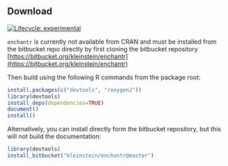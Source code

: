 Download
-------------------------------------------------------------------------------

[![Lifecycle: experimental](https://img.shields.io/badge/lifecycle-experimental-orange.svg)](https://lifecycle.r-lib.org/articles/stages.html#experimental)

`enchantr` is currently not available from CRAN and must be installed from the
bitbucket repo directly by first cloning the bitbucket repository [https://bitbucket.org/kleinstein/enchantr](https://bitbucket.org/kleinstein/enchantr)

Then build using the following R commands from the package root:

```R
install.packages(c("devtools", "roxygen2"))
library(devtools)
install_deps(dependencies=TRUE)
document()
install()
```

Alternatively, you can install directly form the bitbucket repository, but this
will not build the documentation:

```R
library(devtools)
install_bitbucket("kleinstein/enchantr@master")
```
